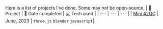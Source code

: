 Here is a list of projects I've done. Some may not be open-source.
| 💽 Project | 📅 Date completed | 💻 Tech used |
| --- | --- | --- |
| [Mini 42QC](https://mini42qc.vercel.app/) | June, 2023 | `three.js` `blender` `javascript`|
